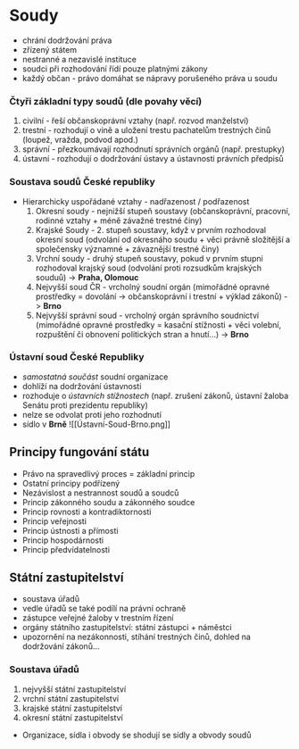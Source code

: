 # Soudy 
- chrání dodržování práva 
- zřízený státem
- nestranné a nezavislé instituce
- soudci při rozhodování řídí pouze platnými zákony
- každý občan - právo domáhat se nápravy porušeného práva u soudu

### Čtyři základní typy soudů (dle povahy věcí)
1. civilní - řeší občanskoprávní vztahy (např. rozvod manželství)
2. trestní - rozhodují o vině a uložení trestu pachatelům trestných činů (loupež, vražda, podvod apod.)
3. správní - přezkoumávají rozhodnutí správních orgánů (např. prestupky)
4. ústavní - rozhodují o dodržování ústavy a ústavnosti právních předpisů

### Soustava soudů České republiky
- Hierarchicky uspořádané vztahy - nadřazenost / podřazenost
	1. Okresní soudy - nejnižší stupeň soustavy (občanskoprávní, pracovní, rodinné vztahy + méně závažné trestné činy)
	3. Krajské Soudy - 2. stupeň soustavy, když v prvním rozhodoval okresní soud (odvolání od okresnáho soudu + věci právně složitější a společensky významné + závaznější trestné činy)
	4. Vrchní soudy - druhý stupeň soustavy, pokud v prvním stupni rozhodoval krajský soud (odvolání proti rozsudkům krajských souduů) -> **Praha, Olomouc**
	5. Nejvyšší soud ČR - vrcholný soudní orgán (mimořádné opravné prostředky = dovolání -> občanskoprávní i trestní + výklad zákonů) -> **Brno**
	6. Nejvyšší správní soud - vrcholný orgán správního soudnictví (mimořádné opravné prostředky = kasační stížnosti + věci volební, rozpuštění či obnovení politických stran a hnutí...) -> **Brno**

### Ústavní soud České Republiky
- *samostatná součást* soudní organizace
- dohlíží na dodržování ústavnosti
- rozhoduje o *ústavních stížnostech* (např. zrušení zákonů, ústavní žaloba Senátu proti prezidentu republiky)
- nelze se odvolat proti jeho rozhodnutí
- sídlo v **Brně**
 ![[Ústavní-Soud-Brno.png]]

## Principy fungování státu
- Právo na spravedlivý proces = základní princip
- Ostatní principy podřízený
- Nezávislost a nestrannost soudů a soudců
- Princip zákonného soudu a zákonného soudce
- Princip rovnosti a kontradiktornosti
- Princip veřejnosti
- Princip ústnosti a přímosti
- Princip hospodárnosti
- Princip předvídatelnosti

## Státní zastupitelství
- soustava úřadů
- vedle úřadů se také podílí na právní ochraně
- zástupce veřejné žaloby v trestním řízení
- orgány státního zastupitelství: státní zástupci + náměstci
- upozornění na nezákonnosti, stíhání trestných činů, dohled na dodržování zákonů...

### Soustava úřadů
1. nejvyšší státní zastupitelství
2. vrchní státní zastupitelství
3. krajské státní zastupitelství
4. okresní státní zastupitelství
- Organizace, sídla i obvody se shodují se sídly a obvody soudů